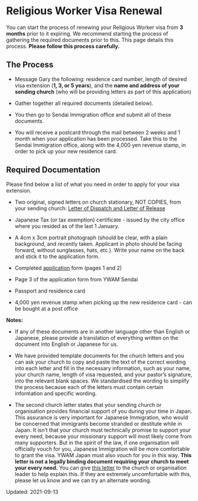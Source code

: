 # Religious Worker Visa Renewal

You can start the process of renewing your Religious Worker visa from **3 months** prior to it expiring. We recommend starting the process of gathering the required documents prior to this. This page details this process. **Please follow this process carefully.**

## The Process

* Message Gary the following: residence card number, length of desired visa extension (**1, 3, or 5 years**), and the **name and address of your sending church** (who will be providing letters as part of this application)

* Gather together all required documents (detailed below).

* You then go to Sendai Immigration office and submit all of these documents.

* You will receive a postcard through the mail between 2 weeks and 1 month when your application has been processed. Take this to the Sendai Immigration office, along with the 4,000 yen revenue stamp, in order to pick up your new residence card.

## Required Documentation

Please find below a list of what you need in order to apply for your visa extension.

* Two original, signed letters on church stationary, NOT COPIES, from your sending church: [Letter of Dispatch and Letter of Release](https://docs.google.com/document/d/1lloWRO8fn_bFzZgI_I7V7z8CWk0nJaIXqQaUioxPqmY/edit?usp=sharing)

* Japanese Tax (or tax exemption) certificate - issued by the city office where you resided as of the last 1 January.

* A 4cm x 3cm portrait photograph (should be clear, with a plain background, and recently taken. Applicant in photo should be facing forward, without sunglasses, hats, etc.). Write your name on the back and stick it to the application form.

* Completed [application](http://www.moj.go.jp/isa/content/930004102.pdf) form (pages 1 and 2)

* Page 3 of the application form from YWAM Sendai

* Passport and residence card

* 4,000 yen revenue stamp when picking up the new residence card - can be bought at a post office

**Notes:**

* If any of these documents are in another language other than English or Japanese, please provide a translation of everything written on the document into English or Japanese for us.

* We have provided template documents for the church letters and you can ask your church to copy and paste the text of the correct wording into each letter and fill in the necessary information, such as your name, your church name, length of visa requested, and your pastor’s signature, into the relevant blank spaces. We standardised the wording to simplify the process because each of the letters must contain certain information and specific wording.

* The second church letter states that your sending church or organisation provides financial support of you during your time in Japan. This assurance is very important for Japanese Immigration, who would be concerned that immigrants become stranded or destitute while in Japan. It isn’t that your church must technically promise to support your every need, because your missionary support will most likely come from many supporters. But in the spirit of the law, if one organisation will officially vouch for you, Japanese Immigration will be more comfortable to grant the visa. YWAM Japan must also vouch for you in this way. **This letter is not a legally binding document requiring your church to meet your every need.** You can give [this letter](https://docs.google.com/document/d/1KKXTho_OyYNvdtzujvbaIqfp9yFA8uI2LY-5PyZIj2o/edit?usp=sharing) to the church or organisation leader to help explain this. If they are extremely uncomfortable with this, please let us know and we can try an alternate wording.

Updated: 2021-09-13
